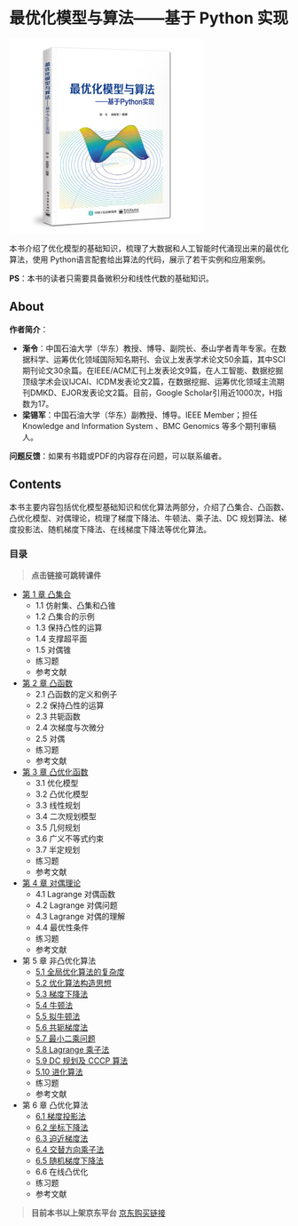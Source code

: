 # 最优化模型与算法——基于 Python 实现

![](./image/最优化模型与算法.jpg)

​	本书介绍了优化模型的基础知识，梳理了大数据和人工智能时代涌现出来的最优化算法，使用 Python语言配套给出算法的代码，展示了若干实例和应用案例。

​	**PS**：本书的读者只需要具备微积分和线性代数的基础知识。

## About

**作者简介**：

- **渐令**：中国石油大学（华东）教授、博导、副院长、泰山学者青年专家。在数据科学、运筹优化领域国际知名期刊、会议上发表学术论文50余篇，其中SCI期刊论文30余篇。在IEEE/ACM汇刊上发表论文9篇，在人工智能、数据挖掘顶级学术会议IJCAI、ICDM发表论文2篇，在数据挖掘、运筹优化领域主流期刊DMKD、EJOR发表论文2篇。目前，Google Scholar引用近1000次，H指数为17。
- **梁锡军**：中国石油大学（华东）副教授、博导。IEEE Member；担任 Knowledge and Information System 、BMC Genomics 等多个期刊审稿人。

**问题反馈**：如果有书籍或PDF的内容存在问题，可以联系编者。



## Contents

​	本书主要内容包括优化模型基础知识和优化算法两部分，介绍了凸集合、凸函数、凸优化模型、对偶理论，梳理了梯度下降法、牛顿法、乘子法、DC 规划算法、梯度投影法、随机梯度下降法、在线梯度下降法等优化算法。

### 目录

> **点击链接可跳转课件**

- [第 1 章 凸集合](./pdf/sec1_Convex_sets.pdf)
  - 1.1 仿射集、凸集和凸锥
  - 1.2 凸集合的示例
  - 1.3 保持凸性的运算
  - 1.4 支撑超平面
  - 1.5 对偶锥
  - 练习题
  - 参考文献
- [第 2 章 凸函数](./pdf/sec2_Convex_function.pdf)
  - 2.1 凸函数的定义和例子
  - 2.2 保持凸性的运算
  - 2.3 共轭函数
  - 2.4 次梯度与次微分
  - 2.5 对偶
  - 练习题
  - 参考文献
- [第 3 章 凸优化函数](./pdf/sec3_Convex_optimization_problems.pdf)
  - 3.1 优化模型
  - 3.2 凸优化模型
  - 3.3 线性规划
  - 3.4 二次规划模型
  - 3.5 几何规划
  - 3.6 广义不等式约束
  - 3.7 半定规划
  - 练习题
  - 参考文献
- [第 4 章 对偶理论](./pdf/sec4_Duality.pdf)
  - 4.1 Lagrange 对偶函数
  - 4.2 Lagrange 对偶问题
  - 4.3 Lagrange 对偶的理解 
  - 4.4 最优性条件 
  - 练习题
  - 参考文献
- 第 5 章 非凸优化算法
  - [5.1 全局优化算法的复杂度](./pdf/sec5.1_3_nonlinear_opt.pdf)
  - [5.2 优化算法构造思想](./pdf/sec5.1_3_nonlinear_opt.pdf)
  - [5.3 梯度下降法](./pdf/sec5.1_3_nonlinear_opt.pdf)
  - [5.4 牛顿法](./pdf/sec5.4-5-牛顿法拟牛顿法.pdf)
  - [5.5 拟牛顿法](./pdf/sec5.4-5-牛顿法拟牛顿法.pdf)
  - [5.6 共轭梯度法](./pdf/sec5.6_共轭梯度法.pdf)
  - [5.7 最小二乘问题](./pdf/sec5.7_Least_square.pdf)
  - [5.8 Lagrange 乘子法](./pdf/sec5.8_拉格朗日乘子法.pdf)
  - [5.9 DC 规划及 CCCP 算法](./pdf/sec5.9_DC_programming_CCCP.pdf)
  - [5.10 进化算法](./pdf/sec5.10_进化算法.pdf)
  - 练习题
  - 参考文献
- 第 6 章 凸优化算法
  - [6.1 梯度投影法](./pdf/sec6.1_Gradient_Projection_Methods.pdf)
  - [6.2 坐标下降法](./pdf/sec6.2_Coordinate_descent.pdf)
  - [6.3 迫近梯度法](./pdf/sec6.3_Proxiaml_Gradient_Method.pdf)
  - [6.4 交替方向乘子法](./pdf/sec6.4_ADMM.pdf)
  - [6.5 随机梯度下降法](./pdf/sec6.5_SGD.pdf)
  - 6.6 在线凸优化
  - 练习题
  - 参考文献


> **目前本书以上架京东平台**
> [京东购买链接](https://item.jd.com/13401179.html#comment)

